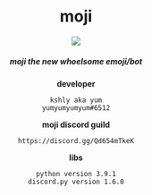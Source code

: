 <!--[![Anurag's github stats](https://github-readme-stats.vercel.app/api?username=yumm-b612&theme=onedark&show_icons=true)](https://github.com/anuraghazra/github-readme-stats) [![Top Langs](https://github-readme-stats.vercel.app/api/top-langs/?username=yumm-b612&layout=compact&theme=onedark)](https://github.com/anuraghazra/github-readme-stats)-->

<div align="center">
<h1>moji</h1>
<img src="https://user-images.githubusercontent.com/75433579/110415389-c5942180-805f-11eb-8488-5aa3eaa5761c.png"/>
<h5>moji the new whoelsome emoji/bot</h5>

**developer** 
```text
kshly aka yum
yumyumyumyum#6512
```
**moji discord guild**
```text
https://discord.gg/Qd654mTkeK
```
**libs**
```text
python version 3.9.1
discord.py version 1.6.0
```
</div>

 

